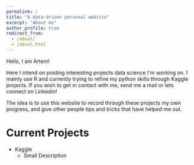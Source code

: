 ```yaml
---
permalink: /
title: "A data-driven personal website"
excerpt: "About me"
author_profile: true
redirect_from: 
  - /about/
  - /about.html
---
```


Hello, I am Artem!

Here I intend on posting interesting projects data science I'm working on. I mainly use R and currently trying to refine my python skills through Kaggle projects. If you wish to get in contact with me, send me a mail or lets connect on Linkedin!

The idea is to use this website to record through these projects my own progress, and give other people tips and tricks that have helped me out. 

Current Projects
======
* Kaggle
  * Small Description